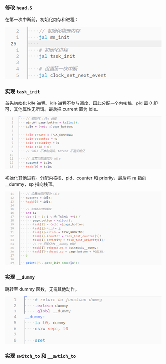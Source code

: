 ### 修改 `head.S`

在第一次中断前，初始化内存和进程：

![image-20240106171921015](./assets/image-20240106171921015.png)

### 实现 `task_init`

首先初始化 idle 进程。idle 进程不参与调度，因此分配一个内核栈，pid 置 0 即可，其他属性无所谓。最后把 current 置为 idle。

![image-20240106171951677](./assets/image-20240106171951677.png)

初始化其他进程。分配内核栈、pid、counter 和 priority，最后将 ra 指向 __dummy，sp 指向栈顶。

![image-20240106172105403](./assets/image-20240106172105403.png)

### 实现 `__dummy`

跳转至 dummy 函数，无需其他动作。

![image-20240106172301089](./assets/image-20240106172301089.png)

### 实现 `switch_to` 和 `__swtich_to`

